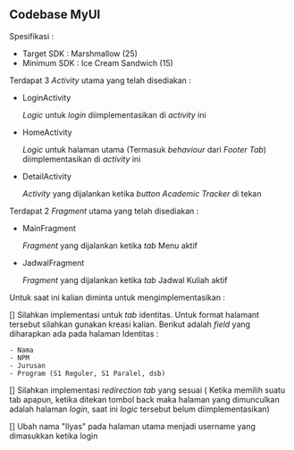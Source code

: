 **Codebase MyUI**
-

Spesifikasi :

- Target SDK : Marshmallow (25)
- Minimum SDK : Ice Cream Sandwich (15)

Terdapat 3 _Activity_ utama yang telah disediakan :

- LoginActivity

    _Logic_ untuk _login_ diimplementasikan di _activity_ ini

- HomeActivity

    _Logic_ untuk halaman utama (Termasuk _behaviour_ dari _Footer Tab_) diimplementasikan di _activity_ ini
    
- DetailActivity

    _Activity_ yang dijalankan ketika _button Academic Tracker_ di tekan

Terdapat 2 _Fragment_ utama yang telah disediakan :

- MainFragment

    _Fragment_ yang dijalankan ketika _tab_ Menu aktif

- JadwalFragment

    _Fragment_ yang dijalankan ketika _tab_ Jadwal Kuliah aktif


Untuk saat ini kalian diminta untuk mengimplementasikan :

[] Silahkan implementasi untuk _tab_ identitas. Untuk format halamant tersebut silahkan gunakan kreasi kalian.
Berikut adalah _field_ yang diharapkan ada pada halaman Identitas :

    - Nama
    - NPM
    - Jurusan
    - Program (S1 Reguler, S1 Paralel, dsb)

[] Silahkan implementasi _redirection tab_ yang sesuai ( Ketika memilih suatu tab apapun, ketika ditekan tombol back maka 
halaman yang dimunculkan adalah halaman _login_, saat ini _logic_ tersebut belum diimplementasikan)

[] Ubah nama "Ilyas" pada halaman utama menjadi username yang dimasukkan ketika login
